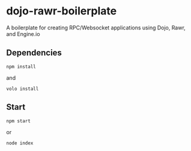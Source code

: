 dojo-rawr-boilerplate
========================

A boilerplate for creating RPC/Websocket applications using Dojo, Rawr, and Engine.io

## Dependencies

`npm install`

and

`volo install`

## Start

`npm start`

or

`node index`